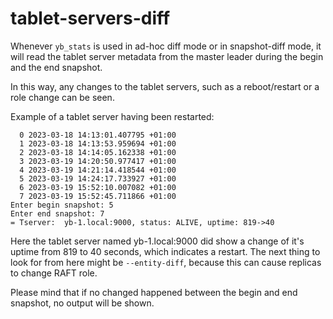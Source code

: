 # tablet-servers-diff

Whenever `yb_stats` is used in ad-hoc diff mode or in snapshot-diff mode, it will read the tablet server metadata from the master leader during the begin and the end snapshot.

In this way, any changes to the tablet servers, such as a reboot/restart or a role change can be seen.

Example of a tablet server having been restarted:
```
  0 2023-03-18 14:13:01.407795 +01:00
  1 2023-03-18 14:13:53.959694 +01:00
  2 2023-03-18 14:14:05.162338 +01:00
  3 2023-03-19 14:20:50.977417 +01:00
  4 2023-03-19 14:21:14.418544 +01:00
  5 2023-03-19 14:24:17.733927 +01:00
  6 2023-03-19 15:52:10.007082 +01:00
  7 2023-03-19 15:52:45.711866 +01:00
Enter begin snapshot: 5
Enter end snapshot: 7
= Tserver:  yb-1.local:9000, status: ALIVE, uptime: 819->40
```
Here the tablet server named yb-1.local:9000 did show a change of it's uptime from 819 to 40 seconds, which indicates a restart.
The next thing to look for from here might be `--entity-diff`, because this can cause replicas to change RAFT role.


Please mind that if no changed happened between the begin and end snapshot, no output will be shown.
